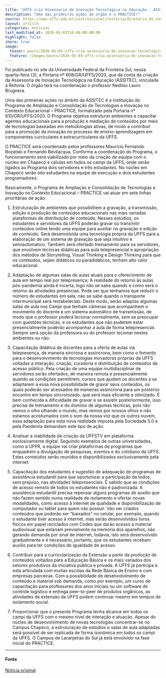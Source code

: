 ```yaml
---
title: "UFFS cria Assessoria de Inovação Tecnológica na Educação - ASSITEC"
description: "Uma das primeiras ações do órgão é o PRACTICE!"
source: https://www.uffs.edu.br/institucional/reitoria/diretoria_de_comunicacao_social/noticias/uffs-cria-assessoria-de-inovacao-tecnologica-na-educacao-assitec
layout: article
categories: noticias
last_modified_at: 2020-05-03T16:06:00-00:00
highlight: false
share: true
image:
  teaser: posts/2020-05-03-uffs-cria-assessoria-de-inovacao-tecnologica-na-educacao-assitec.png
  feature: /images/posts/2020-05-03-uffs-cria-assessoria-de-inovacao-tecnologica-na-educacao-assitec.png
---
```


Foi publicado no site da Universidade Federal da Fronteira Sul, nessa quarta-feira (3), a Portaria nº 608/GR/UFFS/2020, que dá conta da criação da Assessoria de Inovação Tecnológica na Educação (ASSITEC), vinculada à Reitoria. O órgão terá na coordenação o professor Nedilso Lauro Brugnera.

Uma das primeiras ações no âmbito da ASSITEC é a instituição do Programa de Ampliação e Consolidação de Tecnologias e Inovação no Contexto Educacional – PRACTICE, formalizado pela Portaria nº 610/GR/UFFS/2020. O Programa objetiva estruturar ambientes e capacitar agentes educacionais para a produção e mediação de conteúdos por meio de tecnologias baseadas em metodologias ativas, de modo a contribuir para a promoção da inovação no processo de ensino-aprendizagem em componentes curriculares e extracurriculares da UFFS.

O PRACTICE será coordenado pelos professores Maurício Fernando Bozatski e Fernando Bevilacqua. Conforme a coordenação do Programa, o funcionamento será viabilizado por meio da criação de equipe com o núcleo em Chapecó e células em todos os campi da UFFS, onde serão ligados ao Programa dois servidores e três estudantes. No núcleo em Chapecó serão oito estudantes na equipe de execução e dois estudantes programadores.

Basicamente, o Programa de Ampliação e Consolidação de Tecnologias e Inovação no Contexto Educacional – PRACTICE vai atuar em sete linhas prioritárias de ação:

1) Estruturação de ambientes que possibilitem a gravação, a transmissão, edição e produção de conteúdos educacionais nas mais variadas plataformas de distribuição de conteúdo; Nesses estúdios, os estudantes e servidores da UFFS poderão gravar ou transmitir conteúdos online tendo uma equipe para auxiliar na gravação e edição de conteúdo. Será desenvolvida uma tecnologia própria da UFFS para a elaboração de um sistema de gravação que seja intuitivo e semiautomatico. Também será ofertado treinamento para os servidores, que envolvem técnicas didáticas para aula telepresencial e apropriação dos métodos de Storytelling, Visual Thinking e Design Thinking para que os conteúdos, sejam didáticos ou paradidáticos, tenham alto valor educacional.

2) Adaptação de algumas salas de aulas atuais para o oferecimento de aula em tempo real por telepresença; A realidade do retorno às aulas pós-pandemia ainda é incerta, logo não se sabe quando e como será o retorno às atividades presencias. Pode ser que tenhamos que reduzir o número de estudantes em sala; não se sabe quando o transporte intermunicipal será restabelecido. Deste modo, serão adaptas algumas salas de aula nos Campi que tenham câmeras que acompanhem o movimento do docente e um sistema automático de transmissão, de modo que o professor poderá lecionar normalmente, sem se preocupar com questões técnicas, e os estudantes que não puderem estar presencialmente poderão acompanhar a aula de forma telepresencial. Sempre será opção da professora ou do professor lecionar nestes ambientes ou não.

3) Capacitação didática de docentes para a oferta de aulas via telepresença, de maneira síncrona e assíncrona, bem como o fomento para o desenvolvimento de tecnologias inovadoras próprias da UFFS voltadas a interação, criação, curadoria e distribuição de conteúdos de acesso público. Pela criação de uma equipe multidisciplinar de servidores serão ofertados, de maneira remota e presencialmente quando as condições permitirem, cursos que ajudem os docentes a se adaptarem a essa nova possibilidade de gravar seus conteúdos, os quais poderão ser acessados de maneiras assíncrona para um posterior encontro em tempo sincronizado, que será mais eficiente e otimizado. É bem conhecida a dificuldade de gravar e se assistir posteriormente, isso precisa de treinamento e do domínio de algumas técnicas, pois não vemos o olho olhando o mundo, mas vemos por nossos olhos e não estamos acostumados com o som da nossa voz que os outros ouvem, essa adaptação para esta nova realidade imposta pela Sociedade 5.0 e pela Pandemia demandam este tipo de ação.

4) Analisar a viabilidade de criação da UFFSTV em plataforma exclusivamente digital. Seguindo exemplos de outras universidades, como a UFPR, a equipe vai criar plataformas de programas que enquadrem a divulgação de pesquisas, eventos e do cotidiano da UFFS. Estes conteúdos serão reunidos e disponibilizados exclusivamente pela internet.

5) Capacitação dos estudantes e sugestão de adequação de programas de assistência estudantil para que oportunizar a participação de todos, sem prejuízo, nas atividades telepresenciais. É sabido que as condições de acesso remoto de todos os estudantes não é padronizada. A assistência estudantil precisa repensar alguns programas de auxílio que não fazem sentido numa realidade de isolamento e ofertar novas modalidades, como acesso à internet de qualidade e disponibilização de computador ou tablet para quem não possuir. Vão ser criados conteúdos que poderão ser “baixados” no celular, por exemplo, quando o estudante tiver acesso à internet, mas serão desenvolvidos livros físicos em papel reciclados com Codes que darão acesso a material audiovisual que estariam previamente na memória dos aparelhos, não gerando demanda por sinal de internet, todavia, isto será desenvolvido gradualmente e é necessário, portanto, que os estudantes recebam auxílio para ter condições de igualdade de acesso.

6) Contribuir para a curricularização da Extensão a partir da produção de conteúdos voltados para a Educação Básica e os mais variados dos setores produtivos da iniciativa pública e privada. A UFFS já participa e esta articulada com muitas escolas da Rede Básica de Ensino e com empresas parceiras. Com a possibilidade de desenvolvimento de conteúdo e material sob demanda, como por exemplo, um curso de capacitação para professores dos anos iniciais ou um software de controle logístico e entrega peer-to-peer de produtos orgânicos, as atividades de extensão da UFFS podem continuar mesmo em tempos de isolamento social.

7) Proporcionar que o presente Programa tenha alcance em todos os campi da UFFS com o mesmo nível de interação e atuação. Apesar do núcleo de desenvolvimento de novas tecnologias concentrar-se no Campus Chapecó, a estruturação de estúdios e salas de aula adaptadas será possível de ser replicada de forma isonômica em todos os campi da UFFS. O Campus de Laranjeiras do Sul já está envolvido na fase inicial do PRACTICE.

---
#### Fonte
[Notícia original]({{page.source}})

